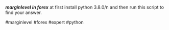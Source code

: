 
***marginlevel in forex***
at first install python 3.8.0/n
and then run this script to find your answer. 

\#marginlevel 
\#forex
\#expert
\#python
